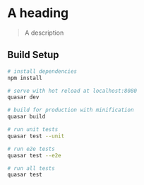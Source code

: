 # A heading

> A description

## Build Setup

``` bash
# install dependencies
npm install

# serve with hot reload at localhost:8080
quasar dev

# build for production with minification
quasar build

# run unit tests
quasar test --unit

# run e2e tests
quasar test --e2e

# run all tests
quasar test
```
